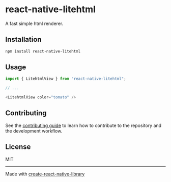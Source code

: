 # react-native-litehtml

A fast simple html renderer.

## Installation

```sh
npm install react-native-litehtml
```

## Usage


```js
import { LitehtmlView } from "react-native-litehtml";

// ...

<LitehtmlView color="tomato" />
```


## Contributing

See the [contributing guide](CONTRIBUTING.md) to learn how to contribute to the repository and the development workflow.

## License

MIT

---

Made with [create-react-native-library](https://github.com/callstack/react-native-builder-bob)
